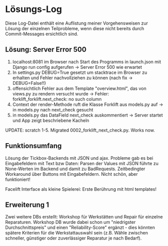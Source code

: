 # Lösungs-Log

Diese Log-Datei enthält eine Auflistung meiner Vorgehensweisen zur Lösung der einzelnen Teilprobleme, wenn diese nicht bereits durch Commit-Messages ersichtlich sind.

## Lösung: Server Error 500
1) localhost:8081 im Browser nach Start des Programms in launch.json mit Django run config aufgerufen -> Server Error 500 wie erwartet
2) In settings.py DEBUG=True gesetzt um stacktrace im Browser zu erhalten und Fehler nachvollziehen zu können (nach fix -> DEBUG=False!!)
3) offensichtlich Fehler aus dem Template "overview.html", das von views.py zu rendern versucht wurde -> Fehler: forklift_forklift.next_check: no such column
4) Context der render-Methode ruft die Klasse Forklift aus models.py auf -> in models.py nach next_check gesucht
5) in models.py das DataField next_check auskommentiert -> Server startet und App zeigt beschriebene Kacheln


UPDATE: scratch 1-5. Migrated 0002_forklift_next_check.py. Works now. 

## Funktionsumfang
Lösung der Tickbox-Backends mit JSON und ajax. Probleme gab es bei Eingabefeldern mit Text bzw Daten: Parsen der Values mit JSON führte zu None-Werten im Backend und damit zu BadRequests. Zeitbedingter Workaround über Buttons mit Eingabefeldern. Nicht schön, aber funktioniert!

Facelift Interface als kleine Spielerei: Erste Berührung mit html templates!

## Erweiterung 1
Zwei weitere DBs erstellt: Workshop für Werkstätten und Repair für einzelne Reparaturen.
Workshop DB wurde dabei schon um "niedrigster Durchschnittspreis" und einen "Reliability-Score" ergänzt - dies könnten spätere Kriterien für die Werkstattauswahl sein (z.B. Wähle zwischen schneller, günstiger oder zuverlässiger Reparatur je nach Bedarf).

